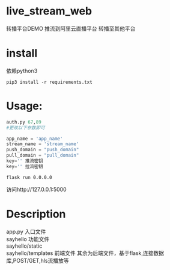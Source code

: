 # live_stream_web
转播平台DEMO
推流到阿里云直播平台
转播至其他平台
# install
依赖python3 
```shell
pip3 install -r requirements.txt
```

# Usage:
```python
auth.py 67,89
#更改以下参数即可

app_name = 'app_name'
stream_name = 'stream_name'
push_domain = "push_domain"
pull_domain = "pull_domain"
key='' 推流密钥
key='' 拉流密钥
```

```shell
flask run 0.0.0.0
```

访问http://127.0.0.1:5000

# Description

app.py 入口文件  
sayhello 功能文件  
sayhello/static  
sayhello/templates 前端文件
其余为后端文件，基于flask,连接数据库,POST/GET,hls流播放等